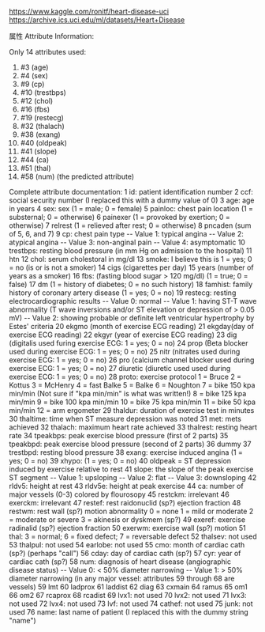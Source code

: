 https://www.kaggle.com/ronitf/heart-disease-uci
https://archive.ics.uci.edu/ml/datasets/Heart+Disease


属性
Attribute Information:

Only 14 attributes used:
1. #3 (age)
2. #4 (sex)
3. #9 (cp)
4. #10 (trestbps)
5. #12 (chol)
6. #16 (fbs)
7. #19 (restecg)
8. #32 (thalach)
9. #38 (exang)
10. #40 (oldpeak)
11. #41 (slope)
12. #44 (ca)
13. #51 (thal)
14. #58 (num) (the predicted attribute)

Complete attribute documentation:
1 id: patient identification number
2 ccf: social security number (I replaced this with a dummy value of 0)
3 age: age in years
4 sex: sex (1 = male; 0 = female)
5 painloc: chest pain location (1 = substernal; 0 = otherwise)
6 painexer (1 = provoked by exertion; 0 = otherwise)
7 relrest (1 = relieved after rest; 0 = otherwise)
8 pncaden (sum of 5, 6, and 7)
9 cp: chest pain type
-- Value 1: typical angina
-- Value 2: atypical angina
-- Value 3: non-anginal pain
-- Value 4: asymptomatic
10 trestbps: resting blood pressure (in mm Hg on admission to the hospital)
11 htn
12 chol: serum cholestoral in mg/dl
13 smoke: I believe this is 1 = yes; 0 = no (is or is not a smoker)
14 cigs (cigarettes per day)
15 years (number of years as a smoker)
16 fbs: (fasting blood sugar > 120 mg/dl) (1 = true; 0 = false)
17 dm (1 = history of diabetes; 0 = no such history)
18 famhist: family history of coronary artery disease (1 = yes; 0 = no)
19 restecg: resting electrocardiographic results
-- Value 0: normal
-- Value 1: having ST-T wave abnormality (T wave inversions and/or ST elevation or depression of > 0.05 mV)
-- Value 2: showing probable or definite left ventricular hypertrophy by Estes' criteria
20 ekgmo (month of exercise ECG reading)
21 ekgday(day of exercise ECG reading)
22 ekgyr (year of exercise ECG reading)
23 dig (digitalis used furing exercise ECG: 1 = yes; 0 = no)
24 prop (Beta blocker used during exercise ECG: 1 = yes; 0 = no)
25 nitr (nitrates used during exercise ECG: 1 = yes; 0 = no)
26 pro (calcium channel blocker used during exercise ECG: 1 = yes; 0 = no)
27 diuretic (diuretic used used during exercise ECG: 1 = yes; 0 = no)
28 proto: exercise protocol
1 = Bruce
2 = Kottus
3 = McHenry
4 = fast Balke
5 = Balke
6 = Noughton
7 = bike 150 kpa min/min (Not sure if "kpa min/min" is what was written!)
8 = bike 125 kpa min/min
9 = bike 100 kpa min/min
10 = bike 75 kpa min/min
11 = bike 50 kpa min/min
12 = arm ergometer
29 thaldur: duration of exercise test in minutes
30 thaltime: time when ST measure depression was noted
31 met: mets achieved
32 thalach: maximum heart rate achieved
33 thalrest: resting heart rate
34 tpeakbps: peak exercise blood pressure (first of 2 parts)
35 tpeakbpd: peak exercise blood pressure (second of 2 parts)
36 dummy
37 trestbpd: resting blood pressure
38 exang: exercise induced angina (1 = yes; 0 = no)
39 xhypo: (1 = yes; 0 = no)
40 oldpeak = ST depression induced by exercise relative to rest
41 slope: the slope of the peak exercise ST segment
-- Value 1: upsloping
-- Value 2: flat
-- Value 3: downsloping
42 rldv5: height at rest
43 rldv5e: height at peak exercise
44 ca: number of major vessels (0-3) colored by flourosopy
45 restckm: irrelevant
46 exerckm: irrelevant
47 restef: rest raidonuclid (sp?) ejection fraction
48 restwm: rest wall (sp?) motion abnormality
0 = none
1 = mild or moderate
2 = moderate or severe
3 = akinesis or dyskmem (sp?)
49 exeref: exercise radinalid (sp?) ejection fraction
50 exerwm: exercise wall (sp?) motion
51 thal: 3 = normal; 6 = fixed defect; 7 = reversable defect
52 thalsev: not used
53 thalpul: not used
54 earlobe: not used
55 cmo: month of cardiac cath (sp?) (perhaps "call")
56 cday: day of cardiac cath (sp?)
57 cyr: year of cardiac cath (sp?)
58 num: diagnosis of heart disease (angiographic disease status)
-- Value 0: < 50% diameter narrowing
-- Value 1: > 50% diameter narrowing
(in any major vessel: attributes 59 through 68 are vessels)
59 lmt
60 ladprox
61 laddist
62 diag
63 cxmain
64 ramus
65 om1
66 om2
67 rcaprox
68 rcadist
69 lvx1: not used
70 lvx2: not used
71 lvx3: not used
72 lvx4: not used
73 lvf: not used
74 cathef: not used
75 junk: not used
76 name: last name of patient (I replaced this with the dummy string "name")